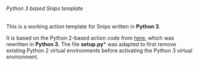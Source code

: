 ###### Python 3 based Snips template
This is a working action template for Snips written in **Python 3**.

It is based on the Python 2-based action code from [here](https://github.com/snipsco/snips-app-template-py/blob/master/README.md), which was rewritten in **Python 3**. The file **setup.py*** was adapted to first remove existing Python 2 virtual environments before activating the Python 3 virtual environment.
